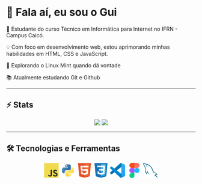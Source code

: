 # 👋 Fala aí, eu sou o Gui

🚀 Estudante do curso Técnico em Informática para Internet no IFRN - Campus Caicó.

💡 Com foco em desenvolvimento web, estou aprimorando minhas habilidades em HTML, CSS e JavaScript.

🐧 Explorando o Linux Mint quando dá vontade

📚 Atualmente estudando Git e Github

---

## ⚡ Stats
<p align="center">
  <img src="https://github-readme-stats.vercel.app/api?username=guilhermesaul&theme=tokyonight&show_icons=true&hide_border=true&count_private=true" height="175em" />
  <img src="https://github-readme-stats.vercel.app/api/top-langs/?username=guilhermesaul&theme=tokyonight&show_icons=true&hide_border=true&layout=compact&count_private=true" height="175em" />
</p>

---

## 🛠️ Tecnologias e Ferramentas
<p align="center">
  <img src="https://raw.githubusercontent.com/devicons/devicon/master/icons/javascript/javascript-original.svg" width="40" height="40" />
  <img src="https://raw.githubusercontent.com/devicons/devicon/master/icons/python/python-original.svg" width="40" height="40" />
  <img src="https://raw.githubusercontent.com/devicons/devicon/master/icons/html5/html5-original.svg" width="40" height="40" />
  <img src="https://raw.githubusercontent.com/devicons/devicon/master/icons/css3/css3-original.svg" width="40" height="40" />
  
  <img src="https://raw.githubusercontent.com/devicons/devicon/master/icons/vscode/vscode-original.svg" width="40" height="40" />
  <img src="https://raw.githubusercontent.com/devicons/devicon/master/icons/figma/figma-original.svg" width="40" height="40" />
  
  <img src="https://raw.githubusercontent.com/devicons/devicon/master/icons/mysql/mysql-original.svg" width="40" height="40" />
</p>
